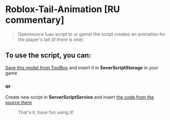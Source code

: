 # Roblox-Tail-Animation [RU commentary]
>Opensource luau script to ur game! the script creates an animation for the player's tail (if there is one)

## To use the script, you can:
[Save this model from ToolBox](https://create.roblox.com/store/asset/123201482225224/Tail-Animation-RU-commentary) and insert it in <b>SeverScriptStorage</b> in your game
### or
Create new script in <b>ServerScriptService</b> and insert [the code from the source there](https://github.com/Azzikx/Roblox-Tail-Animation/blob/main/SourceCode)

>That's it, have fun using it! 
